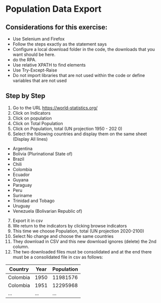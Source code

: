 # Population Data Export

## Considerations for this exercise:

- Use Selenium and Firefox
- Follow the steps exactly as the statement says
- Configure a local download folder in the code, the downloads that you want should be here.
- do the RPA.
- Use relative XPATH to find elements
- Use Try-Except-Raise
- Do not import libraries that are not used within the code or define variables that are not used

## Step by Step


1. Go to the URL https://world-statistics.org/
2. Click on Indicators
3. Click on population
4. Click on Total Population
5. Click on Population, total (UN projection 1950 - 202 0)
6. Select the following countries and display them on the same sheet (Display All lines)
- Argentina
- Bolivia (Plurinational State of)
- Brazil
- Chili
- Colombia
- Ecuador
- Guyana
- Paraguay
- Peru
- Suriname
- Trinidad and Tobago
- Uruguay
- Venezuela (Bolivarian Republic of)

7. Export it in csv
8. We return to the indicators by clicking browse indicators
9. This time we choose Population, total (UN projection 2020-2100)
10. Select No change and choose the same countries
11. They download in CSV and this new download ignores (delete) the 2nd column.
12. The two downloaded files must be consolidated and at the end there must be a consolidated file
in csv as follows:

| Country | Year | Population
|---|---|---|
| Colombia | 1950 | 11981576
| Colombia | 1951 | 12295968
|... | ... | ...
